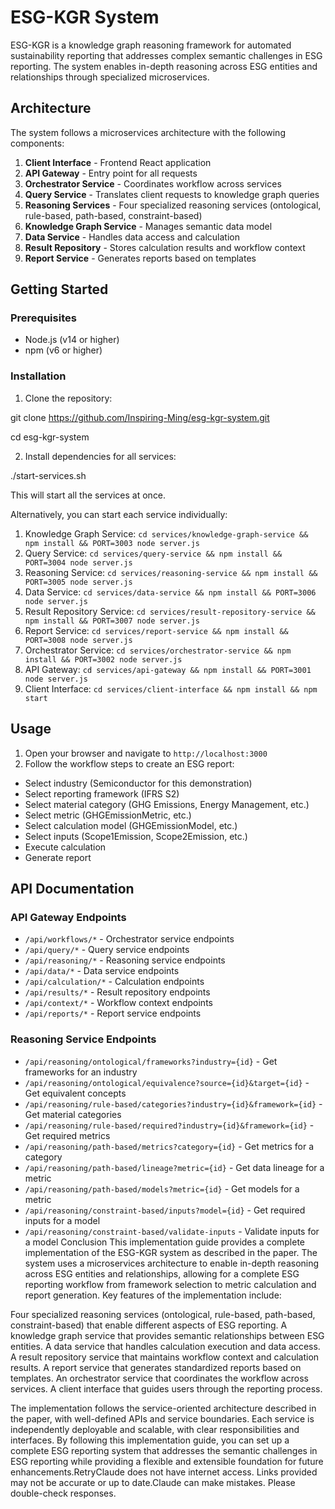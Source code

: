 # ESG-KGR System

ESG-KGR is a knowledge graph reasoning framework for automated sustainability reporting that addresses complex semantic challenges in ESG reporting. The system enables in-depth reasoning across ESG entities and relationships through specialized microservices.

## Architecture

The system follows a microservices architecture with the following components:

1. **Client Interface** - Frontend React application
2. **API Gateway** - Entry point for all requests
3. **Orchestrator Service** - Coordinates workflow across services
4. **Query Service** - Translates client requests to knowledge graph queries
5. **Reasoning Services** - Four specialized reasoning services (ontological, rule-based, path-based, constraint-based)
6. **Knowledge Graph Service** - Manages semantic data model
7. **Data Service** - Handles data access and calculation
8. **Result Repository** - Stores calculation results and workflow context
9. **Report Service** - Generates reports based on templates

## Getting Started

### Prerequisites

- Node.js (v14 or higher)
- npm (v6 or higher)

### Installation

1. Clone the repository:

git clone https://github.com/Inspiring-Ming/esg-kgr-system.git

cd esg-kgr-system

2. Install dependencies for all services:

./start-services.sh

This will start all the services at once.

Alternatively, you can start each service individually:

1. Knowledge Graph Service: `cd services/knowledge-graph-service && npm install && PORT=3003 node server.js`
2. Query Service: `cd services/query-service && npm install && PORT=3004 node server.js`
3. Reasoning Service: `cd services/reasoning-service && npm install && PORT=3005 node server.js`
4. Data Service: `cd services/data-service && npm install && PORT=3006 node server.js`
5. Result Repository Service: `cd services/result-repository-service && npm install && PORT=3007 node server.js`
6. Report Service: `cd services/report-service && npm install && PORT=3008 node server.js`
7. Orchestrator Service: `cd services/orchestrator-service && npm install && PORT=3002 node server.js`
8. API Gateway: `cd services/api-gateway && npm install && PORT=3001 node server.js`
9. Client Interface: `cd services/client-interface && npm install && npm start`

## Usage

1. Open your browser and navigate to `http://localhost:3000`
2. Follow the workflow steps to create an ESG report:
- Select industry (Semiconductor for this demonstration)
- Select reporting framework (IFRS S2)
- Select material category (GHG Emissions, Energy Management, etc.)
- Select metric (GHGEmissionMetric, etc.)
- Select calculation model (GHGEmissionModel, etc.)
- Select inputs (Scope1Emission, Scope2Emission, etc.)
- Execute calculation
- Generate report

## API Documentation

### API Gateway Endpoints

- `/api/workflows/*` - Orchestrator service endpoints
- `/api/query/*` - Query service endpoints
- `/api/reasoning/*` - Reasoning service endpoints
- `/api/data/*` - Data service endpoints
- `/api/calculation/*` - Calculation endpoints
- `/api/results/*` - Result repository endpoints
- `/api/context/*` - Workflow context endpoints
- `/api/reports/*` - Report service endpoints

### Reasoning Service Endpoints

- `/api/reasoning/ontological/frameworks?industry={id}` - Get frameworks for an industry
- `/api/reasoning/ontological/equivalence?source={id}&target={id}` - Get equivalent concepts
- `/api/reasoning/rule-based/categories?industry={id}&framework={id}` - Get material categories
- `/api/reasoning/rule-based/required?industry={id}&framework={id}` - Get required metrics
- `/api/reasoning/path-based/metrics?category={id}` - Get metrics for a category
- `/api/reasoning/path-based/lineage?metric={id}` - Get data lineage for a metric
- `/api/reasoning/path-based/models?metric={id}` - Get models for a metric
- `/api/reasoning/constraint-based/inputs?model={id}` - Get required inputs for a model
- `/api/reasoning/constraint-based/validate-inputs` - Validate inputs for a model
Conclusion
This implementation guide provides a complete implementation of the ESG-KGR system as described in the paper. The system uses a microservices architecture to enable in-depth reasoning across ESG entities and relationships, allowing for a complete ESG reporting workflow from framework selection to metric calculation and report generation.
Key features of the implementation include:

Four specialized reasoning services (ontological, rule-based, path-based, constraint-based) that enable different aspects of ESG reporting.
A knowledge graph service that provides semantic relationships between ESG entities.
A data service that handles calculation execution and data access.
A result repository service that maintains workflow context and calculation results.
A report service that generates standardized reports based on templates.
An orchestrator service that coordinates the workflow across services.
A client interface that guides users through the reporting process.

The implementation follows the service-oriented architecture described in the paper, with well-defined APIs and service boundaries. Each service is independently deployable and scalable, with clear responsibilities and interfaces.
By following this implementation guide, you can set up a complete ESG reporting system that addresses the semantic challenges in ESG reporting while providing a flexible and extensible foundation for future enhancements.RetryClaude does not have internet access. Links provided may not be accurate or up to date.Claude can make mistakes. Please double-check responses.
